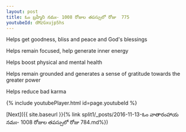 ```yaml
---
layout: post
title: ఓం బ్రహ్మీని నమః- 1008 రోజుల తపస్సులో రోజు  775
youtubeId: dMzGxujp5hs
---
```

 
 
Helps get goodness, bliss and peace and God's blessings
 
Helps remain focused, help generate inner energy 
 
Helps boost physical and mental health 
 
Helps remain grounded and generates a sense of gratitude towards the greater power 
 
Helps reduce bad karma
 
 
 
 


{% include youtubePlayer.html id=page.youtubeId %}
 
[Next]({{ site.baseurl }}{% link  split1/_posts/2016-11-13-ఓం వాతారంహాయ నమః- 1008 రోజుల తపస్సులో రోజు  784.md%})
 
